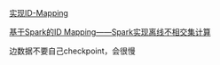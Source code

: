 [实现ID-Mapping](https://cloud.tencent.com/developer/article/1719468)

[基于Spark的ID Mapping——Spark实现离线不相交集计算](https://cloud.tencent.com/developer/article/1610320?from=article.detail.1719468)



边数据不要自己checkpoint，会很慢